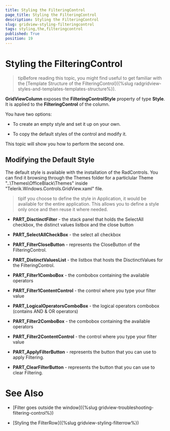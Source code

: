 ```yaml
---
title: Styling the FilteringControl
page_title: Styling the FilteringControl
description: Styling the FilteringControl
slug: gridview-styling-filteringcontrol
tags: styling,the,filteringcontrol
published: True
position: 19
---
```


# Styling the FilteringControl

>tipBefore reading this topic, you might find useful to get familiar with the [Template Structure of the FilteringControl]({%slug radgridview-styles-and-templates-templates-structure%}).
      
__GridViewColumn__ exposes the __FilteringControlStyle__ property of type __Style__. It is applied to the __FilteringControl__ of the column.
      

You have two options:

* To create an empty style and set it up on your own.

* To copy the default styles of the control and modify it.

This topic will show you how to perform the second one.

## Modifying the Default Style

The default style is available with the installation of the RadControls. You can find it browsing through the Themes folder for a particlular Theme "..\Themes\OfficeBlack\Themes" inside "Telerik.Windows.Controls.GridView.xaml" file.
        

>tipIf you choose to define the style in Application, it would be available for the entire application. This allows you to define a style only once and then reuse it where needed.

* __PART_DisctinctFilter__ - the stack panel that holds the SelectAll checkbox, the distinct values listbox and the close button
            

* __PART_SelectAllCheckBox__ - the select all checkbox
            

* __PART_FilterCloseButton__ - represents the CloseButton of the FilteringControl.
            

* __PART_DistinctValuesList__ - the listbox that hosts the DisctinctValues for the FilteringControl.
            

* __PART_Filter1ComboBox__ - the combobox containing the available operators
            

* __PART_Filter1ContentControl__ - the control where you type your filter value
            

* __PART_LogicalOperatorsComboBox__ - the logical operators combobox (contains AND & OR operators)
            

* __PART_Filter2ComboBox__ - the combobox containing the available operators
            

* __PART_Filter2ContentControl__ - the control where you type your filter value
            

* __PART_ApplyFilterButton__ - represents the button that you can use to apply Filtering.
            

* __PART_ClearFilterButton__ - represents the button that you can use to clear Filtering.
            

# See Also

 * [Filter goes outside the window]({%slug gridview-troubleshooting-filtering-control%})

 * [Styling the FilterRow]({%slug gridview-styling-filterrow%})

